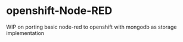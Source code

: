 # openshift-Node-RED
WIP on porting basic node-red to openshift with mongodb  as storage implementation
